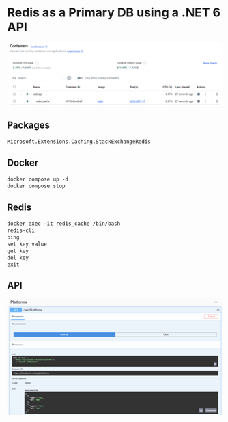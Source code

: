 # Redis as a Primary DB using a .NET 6 API

<img src="/pictures/redis.png" title="redis container"  width="900">

## Packages
```
Microsoft.Extensions.Caching.StackExchangeRedis
```

## Docker
```
docker compose up -d
docker compose stop
```

## Redis
```
docker exec -it redis_cache /bin/bash
redis-cli
ping
set key value
get key
del key
exit
```

## API

<img src="/pictures/api.png" title="API"  width="900">
